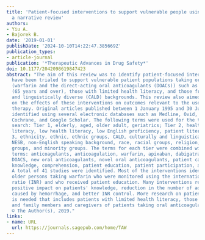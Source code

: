 ```yaml
---
title: 'Patient-focused interventions to support vulnerable people using oral anticoagulants:
  a narrative review'
authors:
- Yiu A.
- Bajorek B.
date: '2019-01-01'
publishDate: '2024-10-10T14:22:47.385669Z'
publication_types:
- article-journal
publication: '*Therapeutic Advances in Drug Safety*'
doi: 10.1177/2042098619847423
abstract: "The aim of this review was to identify patient-focused interventions that
  have been trialed to support vulnerable patient populations taking oral anticoagulants
  (warfarin and the direct-acting oral anticoagulants (DOACs)) such as older persons
  (65 years and over), those with limited health literacy, and those from culturally
  and linguistically diverse (CALD) backgrounds. This review also aimed to report
  on the effects of these interventions on outcomes relevant to the use of anticoagulant
  therapy. Original articles published between 1 January 1995 and 30 June 2017 were
  identified using several electronic databases such as Medline, Ovid, Embase, Scopus,
  Cochrane, and Google Scholar. The following terms were used for the three-tiered
  search: Tier 1, elderly, aged, older adult, geriatrics; Tier 2, health literacy,
  literacy, low health literacy, low English proficiency, patient literacy; and Tier
  3, ethnicity, ethnic, ethnic groups, CALD, culturally and linguistically diverse,
  NESB, non-English speaking background, race, racial groups, religion, religious
  groups, and minority groups. The terms for each tier were combined with the following
  terms: anticoagulants, anticoagulation, warfarin, apixaban, dabigatran, rivaroxaban,
  DOACS, new oral anticoagulants, novel oral anticoagulants, patient care, patient
  knowledge, comprehension, patient education, patient participation, and communication.
  A total of 41 studies were identified. Most of the interventions identified included
  older persons taking warfarin who were monitored using the international normalized
  ratio (INR) and who received patient education. Many interventions reported a significant
  positive impact on patients' knowledge, reduction in the number of adverse events
  caused by hemorrhage, and better INR control. More research on patient-focused interventions
  is needed that includes patients with limited health literacy, those from CALD backgrounds,
  and family members and caregivers of patients taking oral anticoagulants.Copyright
  © The Author(s), 2019."
links:
- name: URL
  url: https://journals.sagepub.com/home/TAW
---
```

